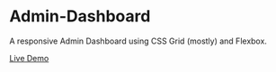 # Admin-Dashboard
A responsive Admin Dashboard using CSS Grid (mostly) and Flexbox.

[Live Demo](https://hlokman.github.io/Admin-Dashboard/) 
